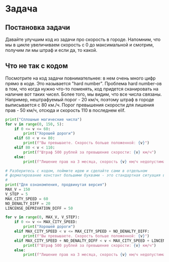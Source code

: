# Задача

## Постановка задачи
Давайте улучшим код из задачи про скорость в городе.
Напомним, что мы в цикле увеличиваем скорость с 0 до максимальной и смотрим, получим ли мы штраф и если да, то какой.

## Что не так с кодом
Посмотрите на код задачи повнимательнее: в нем очень много цифр прямо в коде.
Это называется "hard number". Проблема hard number-ов в том, что когда нужно что-то поменять, код придется сканировать на наличие вот таких чисел. Более того, мы видим, что все числа связаны. Например, нештрафуемый порог - 20 км/ч, поэтому штраф в городе выписывается с 80 км./ч. Порог превышения скорости для лишения прав - 50 км/ч, отсюда и скорость 110 в последнем elif.

```python
print("Сплошные магические числа")
for v in range(0, 150, 5):
    if 0 <= v <= 60:
        print("Хорошей дороги")
    elif 60 < v <= 80:
        print(f"Вы превышаете. Скорость больше положенной: {v}")
    elif 80 < v < 110:
        print(f"Штраф 500 рублей за превышение скорости: {v} км/ч")
    else:
        print(f"Лишение прав на 3 месяца, скорость {v} км/ч недопустима")
```
```python
# Разберитесь с кодом, поймите идею и сделайте сами в отдельном
# форматирование констант большими буквами - это стандартная ситуация в Python
# 
print("Для ознакомления, продвинутая версия")
MAX_V = 150
V_STEP = 5
MAX_CITY_SPEED = 60
NO_DENALTY_DIFF = 20
LINCENSE_DEPRIVATION_DIFF = 50

for v in range(0, MAX_V, V_STEP):
    if 0 <= v <= MAX_CITY_SPEED:
        print("Хорошей дороги")
    elif MAX_CITY_SPEED < v <= MAX_CITY_SPEED + NO_DENALTY_DIFF:
        print(f"Вы превышаете. Скорость больше положенной: {v}")
    elif MAX_CITY_SPEED + NO_DENALTY_DIFF < v < MAX_CITY_SPEED + LINCENSE_DEPRIVATION_DIFF:
        print(f"Штраф 500 рублей за превышение скорости: {v} км/ч")
    else:
        print(f"Лишение прав на 3 месяца, скорость {v} км/ч недопустима")
```



